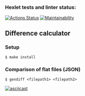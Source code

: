 ### Hexlet tests and linter status:
[![Actions Status](https://github.com/Semeikin-Kirill/frontend-project-lvl2/workflows/hexlet-check/badge.svg)](https://github.com/Semeikin-Kirill/frontend-project-lvl2/actions)
[![Maintainability](https://api.codeclimate.com/v1/badges/3f12f3ac21566fb467fd/maintainability)](https://codeclimate.com/github/Semeikin-Kirill/frontend-project-lvl2/maintainability)
## Difference calculator

### Setup

```
$ make install
```

### Comparison of flat files (JSON)

```
$ gendiff <filepath1> <filepath2>
```

[![asciicast](https://asciinema.org/a/pEWUDEcmTkzrFEjQw3j3OOtxG.svg)](https://asciinema.org/a/pEWUDEcmTkzrFEjQw3j3OOtxG)
